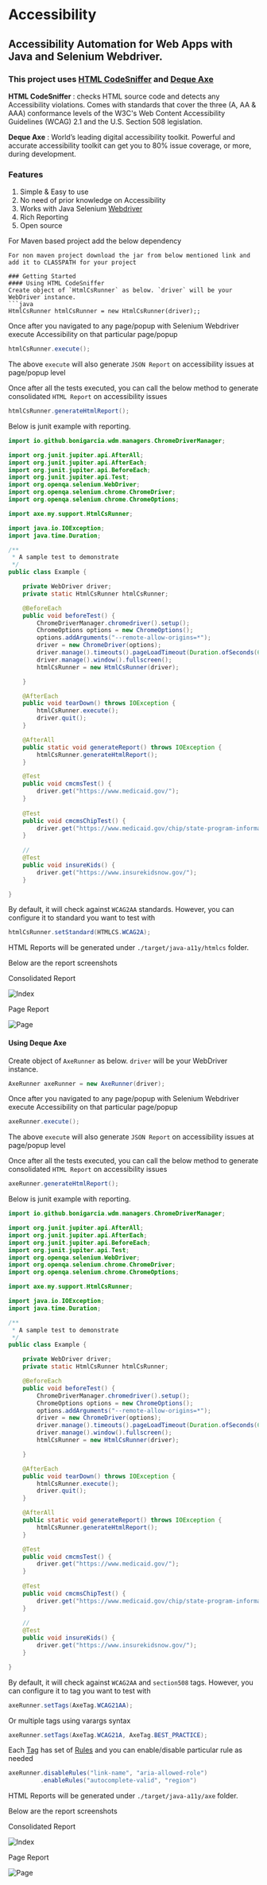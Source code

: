 # Accessibility
## Accessibility Automation for Web Apps with Java and Selenium Webdriver.

### This project uses [HTML CodeSniffer](https://squizlabs.github.io/HTML_CodeSniffer/) and [Deque Axe](https://www.deque.com/)

**HTML CodeSniffer** : checks HTML source code and detects any Accessibility violations. Comes with standards that cover the three (A, AA & AAA) conformance levels of the W3C's Web Content Accessibility Guidelines (WCAG) 2.1 and the U.S. Section 508 legislation.

**Deque Axe** : World’s leading digital accessibility toolkit. Powerful and accurate accessibility toolkit can get you to 80% issue coverage, or more, during development.


### Features
1. Simple & Easy to use
2. No need of prior knowledge on Accessibility
3. Works with Java Selenium [Webdriver](https://www.selenium.dev/projects/)
4. Rich Reporting
5. Open source

For Maven based project add the below dependency

```
For non maven project download the jar from below mentioned link and add it to CLASSPATH for your project

### Getting Started
#### Using HTML CodeSniffer
Create object of `HtmlCsRunner` as below. `driver` will be your WebDriver instance.
```java
HtmlCsRunner htmlCsRunner = new HtmlCsRunner(driver);;
```

Once after you navigated to any page/popup with Selenium Webdriver execute Accessibility on that particular page/popup
```java
htmlCsRunner.execute();
```

The above `execute` will also generate `JSON Report` on accessibility issues at page/popup level

Once after all the tests executed, you can call the below method to generate consolidated `HTML Report` on accessibility issues
```java
htmlCsRunner.generateHtmlReport();
```

Below is junit example with reporting.

```java
import io.github.bonigarcia.wdm.managers.ChromeDriverManager;

import org.junit.jupiter.api.AfterAll;
import org.junit.jupiter.api.AfterEach;
import org.junit.jupiter.api.BeforeEach;
import org.junit.jupiter.api.Test;
import org.openqa.selenium.WebDriver;
import org.openqa.selenium.chrome.ChromeDriver;
import org.openqa.selenium.chrome.ChromeOptions;

import axe.my.support.HtmlCsRunner;

import java.io.IOException;
import java.time.Duration;

/**
 * A sample test to demonstrate
 */
public class Example {

    private WebDriver driver;
    private static HtmlCsRunner htmlCsRunner;

    @BeforeEach
    public void beforeTest() {
        ChromeDriverManager.chromedriver().setup();
        ChromeOptions options = new ChromeOptions();
        options.addArguments("--remote-allow-origins=*");
        driver = new ChromeDriver(options);
        driver.manage().timeouts().pageLoadTimeout(Duration.ofSeconds(60));
        driver.manage().window().fullscreen();
        htmlCsRunner = new HtmlCsRunner(driver);

    }

    @AfterEach
    public void tearDown() throws IOException {
        htmlCsRunner.execute();
        driver.quit();
    }

    @AfterAll
    public static void generateReport() throws IOException {
        htmlCsRunner.generateHtmlReport();
    }

    @Test
    public void cmcmsTest() {
    	driver.get("https://www.medicaid.gov/");
    }
    
    @Test
    public void cmcmsChipTest() {
    	driver.get("https://www.medicaid.gov/chip/state-program-information/chip-spa/index.html/");
    }
    
    //
    @Test
    public void insureKids() {
    	driver.get("https://www.insurekidsnow.gov/");
    }

}

```

By default, it will check against `WCAG2AA` standards. However, you can configure it to standard you want to test with
```java
htmlCsRunner.setStandard(HTMLCS.WCAG2A);
```

HTML Reports will be generated under `./target/java-a11y/htmlcs` folder.

Below are the report screenshots

Consolidated Report

![Index](/readme/htmlcs_index.png)

Page Report

![Page](/readme/htmlcs_page.png)

#### Using Deque Axe
Create object of `AxeRunner` as below. `driver` will be your WebDriver instance.
```java
AxeRunner axeRunner = new AxeRunner(driver);
```

Once after you navigated to any page/popup with Selenium Webdriver execute Accessibility on that particular page/popup
```java
axeRunner.execute();
```

The above `execute` will also generate `JSON Report` on accessibility issues at page/popup level

Once after all the tests executed, you can call the below method to generate consolidated `HTML Report` on accessibility issues
```java
axeRunner.generateHtmlReport();
```

Below is junit example with reporting.

```java
import io.github.bonigarcia.wdm.managers.ChromeDriverManager;

import org.junit.jupiter.api.AfterAll;
import org.junit.jupiter.api.AfterEach;
import org.junit.jupiter.api.BeforeEach;
import org.junit.jupiter.api.Test;
import org.openqa.selenium.WebDriver;
import org.openqa.selenium.chrome.ChromeDriver;
import org.openqa.selenium.chrome.ChromeOptions;

import axe.my.support.HtmlCsRunner;

import java.io.IOException;
import java.time.Duration;

/**
 * A sample test to demonstrate
 */
public class Example {

    private WebDriver driver;
    private static HtmlCsRunner htmlCsRunner;

    @BeforeEach
    public void beforeTest() {
        ChromeDriverManager.chromedriver().setup();
        ChromeOptions options = new ChromeOptions();
        options.addArguments("--remote-allow-origins=*");
        driver = new ChromeDriver(options);
        driver.manage().timeouts().pageLoadTimeout(Duration.ofSeconds(60));
        driver.manage().window().fullscreen();
        htmlCsRunner = new HtmlCsRunner(driver);

    }

    @AfterEach
    public void tearDown() throws IOException {
        htmlCsRunner.execute();
        driver.quit();
    }

    @AfterAll
    public static void generateReport() throws IOException {
        htmlCsRunner.generateHtmlReport();
    }

    @Test
    public void cmcmsTest() {
    	driver.get("https://www.medicaid.gov/");
    }
    
    @Test
    public void cmcmsChipTest() {
    	driver.get("https://www.medicaid.gov/chip/state-program-information/chip-spa/index.html/");
    }
    
    //
    @Test
    public void insureKids() {
    	driver.get("https://www.insurekidsnow.gov/");
    }

}

```

By default, it will check against `WCAG2AA` and `section508` tags. However, you can configure it to tag you want to test with
```java
axeRunner.setTags(AxeTag.WCAG21AA);
```
Or multiple tags using varargs syntax
```java
axeRunner.setTags(AxeTag.WCAG21A, AxeTag.BEST_PRACTICE);
```

Each [Tag](https://www.deque.com/axe/core-documentation/api-documentation/#axe-core-tags) has set of [Rules](https://github.com/dequelabs/axe-core/blob/develop/doc/rule-descriptions.md) and you can enable/disable particular rule as needed
```java
axeRunner.disableRules("link-name", "aria-allowed-role")
         .enableRules("autocomplete-valid", "region")
```

HTML Reports will be generated under `./target/java-a11y/axe` folder.

Below are the report screenshots

Consolidated Report

![Index](/readme/axe_index.png)

Page Report

![Page](/readme/axe_page.png)
